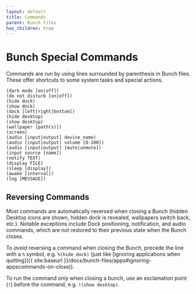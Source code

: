 ```yaml
---
layout: default
title: Commands
parent: Bunch Files
has_children: true
---
```

# Bunch Special Commands

Commands are run by using lines surrounded by parenthesis in Bunch files. These offer shortcuts to some system tasks and special actions.

```bunch
(dark mode [on|off])
(do not disturb [on|off])
(hide dock)
(show dock)
(dock [left|right|bottom])
(hide desktop)
(show desktop)
(wallpaper [path(s)])
(screen)
(audio [input|output] device_name)
(audio [input|output] volume [0-100])
(audio [input|output] [mute|unmute])
(input source [name])
(notify TEXT)
(display FILE)
(sleep [display])
(awake [interval])
(log [MESSAGE])
```

## Reversing Commands

Most commands are automatically reversed when closing a Bunch (hidden Desktop icons are shown, hidden dock is revealed, wallpapers switch back, etc.). Notable exceptions include Dock positioning, notification, and audio commands, which are not restored to their previous state when the Bunch closes.

To _avoid_ reversing a command when closing the Bunch, precede the line with a `%` symbol, e.g. `%(hide dock)` (just like [ignoring applications when quitting]({{ site.baseurl }}/docs/bunch-files/apps#ignoring-appscommands-on-close)).

To run the command _only_ when closing a bunch, use an exclamation point (`!`) before the command, e.g. `!(show desktop)`.

